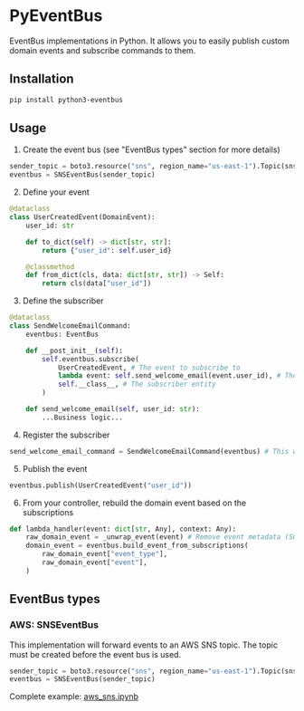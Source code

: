 # PyEventBus
EventBus implementations in Python. It allows you to easily publish custom domain events and subscribe commands to them.

## Installation
```bash
pip install python3-eventbus
```

## Usage
1. Create the event bus (see "EventBus types" section for more details)
```python
sender_topic = boto3.resource("sns", region_name="us-east-1").Topic(sns_sender_arn)
eventbus = SNSEventBus(sender_topic)
```

2. Define your event
```python
@dataclass
class UserCreatedEvent(DomainEvent):
    user_id: str

    def to_dict(self) -> dict[str, str]:
        return {"user_id": self.user_id}

    @classmethod
    def from_dict(cls, data: dict[str, str]) -> Self:
        return cls(data["user_id"])
```
3. Define the subscriber
```python
@dataclass
class SendWelcomeEmailCommand:
    eventbus: EventBus

    def __post_init__(self):
        self.eventbus.subscribe(
            UserCreatedEvent, # The event to subscribe to
            lambda event: self.send_welcome_email(event.user_id), # The callback
            self.__class__, # The subscriber entity
        )

    def send_welcome_email(self, user_id: str):
        ...Business logic...
```
4. Register the subscriber
```python
send_welcome_email_command = SendWelcomeEmailCommand(eventbus) # This will execute the __post_init__ method (dataclass feature)
```

5. Publish the event
```python
eventbus.publish(UserCreatedEvent("user_id"))
```

6. From your controller, rebuild the domain event based on the subscriptions
```python
def lambda_handler(event: dict[str, Any], context: Any):
    raw_domain_event = _unwrap_event(event) # Remove event metadata (SQS, SNS, etc.)
    domain_event = eventbus.build_event_from_subscriptions(
        raw_domain_event["event_type"],
        raw_domain_event["event"],
    )
```

## EventBus types
### AWS: SNSEventBus
This implementation will forward events to an AWS SNS topic. The topic must be created before the event bus is used.

```python
sender_topic = boto3.resource("sns", region_name="us-east-1").Topic(sns_sender_arn)
eventbus = SNSEventBus(sender_topic)
```
Complete example: [aws_sns.ipynb](./examples/aws_sns.ipynb)
